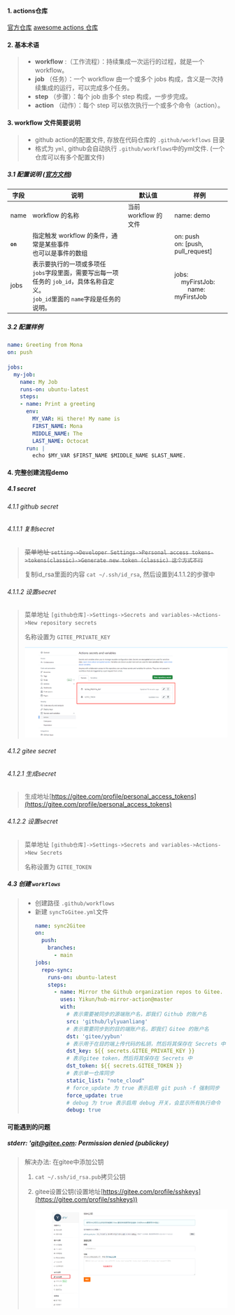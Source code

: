 #### 1. actions仓库

[官方仓库](https://github.com/marketplace?type=actions)       [awesome actions 仓库](https://github.com/sdras/awesome-actions)

#### 2. 基本术语

> * **workflow** :（工作流程）：持续集成一次运行的过程，就是一个 workflow。
> * **job** （任务）：一个 workflow 由一个或多个 jobs 构成，含义是一次持续集成的运行，可以完成多个任务。
> * **step** （步骤）：每个 job 由多个 step 构成，一步步完成。
> * **action** （动作）：每个 step 可以依次执行一个或多个命令（action）。

#### 3. workflow 文件简要说明

> - github action的配置文件, 存放在代码仓库的 `.github/workflows` 目录
> - 格式为 `yml`, github会自动执行 `.github/workflows`中的yml文件. (一个仓库可以有多个配置文件)

##### 3.1 配置说明 ([官方文档](https://help.github.com/en/articles/workflow-syntax-for-github-actions))

| 字段             | 说明                                                                                                                                               | 默认值               | 样例                                                            |
| ---------------- | -------------------------------------------------------------------------------------------------------------------------------------------------- | -------------------- | --------------------------------------------------------------- |
| name             | workflow 的名称                                                                                                                                    | 当前 workflow 的文件 | name: demo                                                      |
| **`on`** | 指定触发 workflow 的条件，通常是某些事件<br />也可以是事件的数组                                                                                   |                      | on: push<br />on: [push, pull_request]                          |
| jobs             | 表示要执行的一项或多项任<br />`jobs`字段里面，需要写出每一项任务的 `job_id`，具体名称自定义。<br />`job_id`里面的 `name`字段是任务的说明。 |                      | jobs:<br />    myFirstJob: <br />        name: myFirstJob |

##### 3.2 配置样例

```yml
name: Greeting from Mona
on: push

jobs:
  my-job:
    name: My Job
    runs-on: ubuntu-latest
    steps:
    - name: Print a greeting
      env:
        MY_VAR: Hi there! My name is
        FIRST_NAME: Mona
        MIDDLE_NAME: The
        LAST_NAME: Octocat
      run: |
        echo $MY_VAR $FIRST_NAME $MIDDLE_NAME $LAST_NAME.
```

#### 4. 完整创建流程demo

##### 4.1 secret

###### 4.1.1 github secret

###### 4.1.1.1 复制secret

> ~~菜单地址 `setting->Developer Settings->Personal access tokens->tokens(classic)->Generate new token (classic) 这个方式不行`~~
>
> 复制id_rsa里面的内容 `cat ~/.ssh/id_rsa`, 然后设置到4.1.1.2的步骤中

###### 4.1.1.2 设置secret

> 菜单地址 `[github仓库]->Settings->Secrets and variables->Actions->New repository secrets`
>
> 名称设置为 `GITEE_PRIVATE_KEY `
>
> ![1687704442885](./image/2.GithubActions/secret截图.png)

###### 4.1.2 gitee secret

###### 4.1.2.1 生成secret

> 生成地址[https://gitee.com/profile/personal_access_tokens](https://gitee.com/profile/personal_access_tokens)

###### 4.1.2.2 设置secret

> 菜单地址 `[github仓库]->Settings->Secrets and variables->Actions->New Secrets`
>
> 名称设置为 `GITEE_TOKEN`

##### 4.3 创建 `workflows`

> - 创建路径 `.github/workflows`
> - 新建 `syncToGitee.yml`文件
>   ```yml
>   name: sync2Gitee
>   on:
>     push:
>       branches:
>         - main
>   jobs:
>     repo-sync:
>       runs-on: ubuntu-latest
>       steps:
>         - name: Mirror the Github organization repos to Gitee.
>           uses: Yikun/hub-mirror-action@master
>           with:
>             # 表示需要被同步的源端账户名，即我们 Github 的账户名
>             src: 'github/lylyuanliang'
>             # 表示需要同步到的目的端账户名，即我们 Gitee 的账户名
>             dst: 'gitee/yybun'
>             # 表示用于在目的端上传代码的私钥，然后将其保存在 Secrets 中
>             dst_key: ${{ secrets.GITEE_PRIVATE_KEY }}
>             # 表示gitee token，然后将其保存在 Secrets 中 
>             dst_token: ${{ secrets.GITEE_TOKEN }}
>             # 表示单一仓库同步
>             static_list: "note_cloud"
>             # force_update 为 true 表示启用 git push -f 强制同步 
>             force_update: true
>             # debug 为 true 表示启用 debug 开关，会显示所有执行命令 
>             debug: true
>   ```

#### 可能遇到的问题

##### stderr: 'git@gitee.com: Permission denied (publickey)

> 解决办法: 在gitee中添加公钥
>
> 1. `cat ~/.ssh/id_rsa.pub`拷贝公钥
> 2. gitee设置公钥(设置地址[https://gitee.com/profile/sshkeys](https://gitee.com/profile/sshkeys))
>
>    ![1691743026464](image/2.GithubActions/1691743026464.png)
